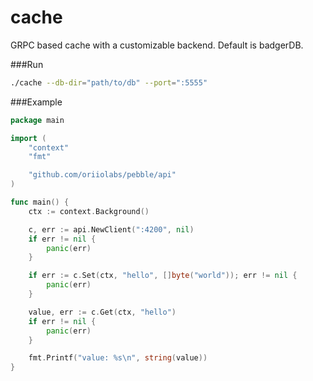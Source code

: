 # cache

GRPC based cache with a customizable backend. Default is badgerDB.

###Run 
```bash
./cache --db-dir="path/to/db" --port=":5555"
```

###Example

```go
package main

import (
	"context"
	"fmt"

	"github.com/oriiolabs/pebble/api"
)

func main() {
	ctx := context.Background()

	c, err := api.NewClient(":4200", nil)
	if err != nil {
		panic(err)
	}

	if err := c.Set(ctx, "hello", []byte("world")); err != nil {
		panic(err)
	}

	value, err := c.Get(ctx, "hello")
	if err != nil {
		panic(err)
	}

	fmt.Printf("value: %s\n", string(value))
}
```